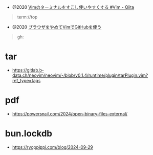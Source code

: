 - @2020 [Vimのターミナルをすこし使いやすくする #Vim - Qiita](https://qiita.com/gorilla0513/items/0b0a30a6d5006515ae4d)

> term://top

- @2020 [ブラウザをやめてVimでGitHubを使う](https://zenn.dev/skanehira/articles/2020-09-19-vim-plugin-for-github)

> gh:

# tar

- https://gitlab.b-data.ch/neovim/neovim/-/blob/v0.1.4/runtime/plugin/tarPlugin.vim?ref_type=tags

# pdf

- https://powersnail.com/2024/open-binary-files-external/

# bun.lockdb

- https://ryoppippi.com/blog/2024-09-29
